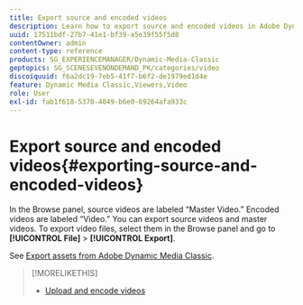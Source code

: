 ```yaml
---
title: Export source and encoded videos
description: Learn how to export source and encoded videos in Adobe Dynamic Media Classic.
uuid: 17511bdf-27b7-41e1-bf39-a5e39f55f5d8
contentOwner: admin
content-type: reference
products: SG_EXPERIENCEMANAGER/Dynamic-Media-Classic
geptopics: SG_SCENESEVENONDEMAND_PK/categories/video
discoiquuid: f6a2dc19-7eb5-41f7-b6f2-de1979ed1d4e
feature: Dynamic Media Classic,Viewers,Video
role: User
exl-id: fab1f618-5370-4049-b6e0-69264afa933c
---
```

# Export source and encoded videos{#exporting-source-and-encoded-videos}

In the Browse panel, source videos are labeled “Master Video.” Encoded videos are labeled “Video.” You can export source videos and master videos. To export video files, select them in the Browse panel and go to **[!UICONTROL File]** > **[!UICONTROL Export]**.

See [Export assets from Adobe Dynamic Media Classic](exporting-assets-from-dmc.md#exporting-assets-from-dmc).

>[!MORELIKETHIS]
>
>* [Upload and encode videos](uploading-encoding-videos.md#uploading_and_encoding_videos)
